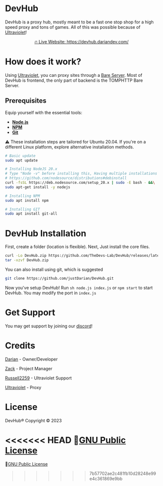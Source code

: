 <!-- <div align="center">
  <a href="https://devhub.dariandev.com/">
    <img src="devhub-logo.png" alt="DevHub Logo" width="200">
  </a>
</div> -->

# DevHub
DevHub is a proxy hub, mostly meant to be a fast one stop shop for a high speed proxy and tons of games. All of this was possible because of  [Ultraviolet](https://github.com/titaniumnetwork-dev/Ultraviolet)!

<div align="center">
  <a href="https://devhub.dariandev.com/">🔥 Live Website: https://devhub.dariandev.com/</a>
</div>

# How does it work?
Using [Ultraviolet](https://github.com/titaniumnetwork-dev/Ultraviolet), you can proxy sites through a [Bare Server](https://github.com/tomphttp/bare-server-node). Most of DevHub is frontend, the only part of backend is the TOMPHTTP Bare Server.

## Prerequisites
Equip yourself with the essential tools:
- **[Node.js](https://nodejs.org/)**
- **[NPM](https://www.npmjs.com/)**
- **[Git](https://git-scm.com/)**

⚠️ These installation steps are tailored for Ubuntu 20.04. If you're on a different Linux platform, explore alternative installation methods.
```sh
# Basic update
sudo apt update

# Installing NodeJS 20.x
# Type "Node -v" before installing this, Having multiple installations can lead to problems.
# https://github.com/nodesource/distributions#debinstall
curl -fsSL https://deb.nodesource.com/setup_20.x | sudo -E bash - &&\
sudo apt-get install -y nodejs

# Installing NPM
sudo apt install npm

# Installing GIT
sudo apt install git-all
```

# DevHub Installation
First, create a folder (location is flexible).
Next, Just install the core files.
```sh
curl -Lo DevHub.zip https://github.com/TheDevs-Lab/DevHub/releases/latest/download/DevHub.zip
tar -xzvf DevHub.zip
```

You can also install using git, which is suggested
```sh
git clone https://github.com/justDarian/DevHub.git
```

Now you've setup DevHub!
Run ```sh
node.js index.js``` or ```npm start``` to start DevHub. You may modify the port in ``index.js`` 

# Get Support
You may get support by joining our [discord](https://dariandev.com/discord)!

# Credits
[Darian](https://github.com/justDarian) - Owner/Developer

[Zack](https://github.com/komouri) - Project Manager

[Russell2259](https://github.com/Russell2259) - Ultraviolet Support

[Ultraviolet](https://github.com/titaniumnetwork-dev/Ultraviolet) - Proxy

# License

DevHub® Copyright © 2023

<<<<<<< HEAD
📜[GNU Public License](https://github.com/justDarian/DevHub/blob/main/LICENSE.md)
=======
📜[GNU Public License](https://github.com/justDarian/DevHub/blob/main/LICENSE.md)

>>>>>>> 7b57702ae2c481fb10d28248e99e4c361869e9bb